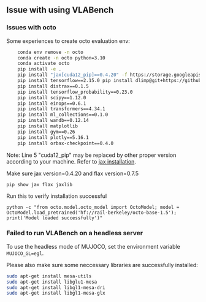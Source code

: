 ## Issue with using VLABench

### Issues with octo
Some experiences to create octo evaluation env:
```sh
    conda env remove -n octo
    conda create -n octo python=3.10
    conda activate octo
    pip install -e .
    pip install "jax[cuda12_pip]==0.4.20" -f https://storage.googleapis.com/jax-releases/jax_cuda_releases.html flax==0.7.5 
    pip install tensorflow==2.15.0 pip install dlimp@git+https://github.com/kvablack/dlimp@5edaa4691567873d495633f2708982b42edf1972 
    pip install distrax==0.1.5 
    pip install tensorflow_probability==0.23.0 
    pip install scipy==1.12.0 
    pip install einops==0.6.1
    pip install transformers==4.34.1 
    pip install ml_collections==0.1.0 
    pip install wandb==0.12.14 
    pip install matplotlib 
    pip install gym==0.26 
    pip install plotly==5.16.1
    pip install orbax-checkpoint==0.4.0
```
Note: Line 5 "cuda12_pip" may be replaced by other proper version according to your machine. Refer to  [jax installation](https://jax.readthedocs.io/en/latest/installation.html#nvidia-gpu).

Make sure jax version=0.4.20 and flax version=0.7.5

    pip show jax flax jaxlib

Run this to verify installation successful

    python -c "from octo.model.octo_model import OctoModel; model = OctoModel.load_pretrained('hf://rail-berkeley/octo-base-1.5'); print('Model loaded successfully')"

### Failed to run VLABench on a headless server

To use the headless mode of MUJOCO, set the environment variable `MUJOCO_GL=egl`.

Please also make sure some neccessary libraries are successfully installed:
```sh
sudo apt-get install mesa-utils  
sudo apt-get install libglu1-mesa  
sudo apt-get install libgl1-mesa-dri  
sudo apt-get install libgl1-mesa-glx
```